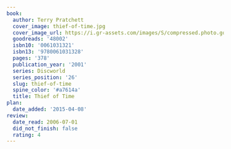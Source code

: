 ```yaml
---
book:
  author: Terry Pratchett
  cover_image: thief-of-time.jpg
  cover_image_url: https://i.gr-assets.com/images/S/compressed.photo.goodreads.com/books/1388177603l/48002.jpg
  goodreads: '48002'
  isbn10: '0061031321'
  isbn13: '9780061031328'
  pages: '378'
  publication_year: '2001'
  series: Discworld
  series_position: '26'
  slug: thief-of-time
  spine_color: '#a7614a'
  title: Thief of Time
plan:
  date_added: '2015-04-08'
review:
  date_read: 2006-07-01
  did_not_finish: false
  rating: 4
---
```

